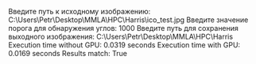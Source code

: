 Введите путь к исходному изображению: C:\Users\Petr\Desktop\MMLA\HPC\Harris\ico_test.jpg
Введите значение порога для обнаружения углов: 1000
Введите путь для сохранения выходного изображения: C:\Users\Petr\Desktop\MMLA\HPC\Harris\
Execution time without GPU: 0.0319 seconds
Execution time with GPU: 0.0169 seconds
Results match: True
